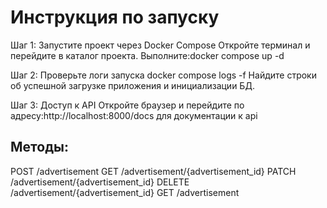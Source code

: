 # Инструкция по запуску

Шаг 1: Запустите проект через Docker Compose
Откройте терминал и перейдите в каталог проекта.
Выполните:docker compose up -d

Шаг 2: Проверьте логи запуска
docker compose logs -f
Найдите строки об успешной загрузке приложения и инициализации БД.

Шаг 3: Доступ к API
Откройте браузер и перейдите по адресу:http://localhost:8000/docs для документации к api
## Методы:

POST /advertisement
GET /advertisement/{advertisement_id}
PATCH /advertisement/{advertisement_id}
DELETE /advertisement/{advertisement_id}
GET /advertisement
